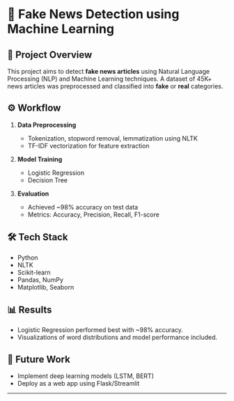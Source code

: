 # 📰 Fake News Detection using Machine Learning  

## 📌 Project Overview  
This project aims to detect **fake news articles** using Natural Language Processing (NLP) and Machine Learning techniques. A dataset of 45K+ news articles was preprocessed and classified into **fake** or **real** categories.  

## ⚙️ Workflow  
1. **Data Preprocessing**  
   - Tokenization, stopword removal, lemmatization using NLTK  
   - TF-IDF vectorization for feature extraction  

2. **Model Training**  
   - Logistic Regression  
   - Decision Tree  

3. **Evaluation**  
   - Achieved ~98% accuracy on test data  
   - Metrics: Accuracy, Precision, Recall, F1-score  

## 🛠️ Tech Stack  
- Python  
- NLTK  
- Scikit-learn  
- Pandas, NumPy  
- Matplotlib, Seaborn  

## 📊 Results  
- Logistic Regression performed best with ~98% accuracy.  
- Visualizations of word distributions and model performance included.  


## 🚀 Future Work  
- Implement deep learning models (LSTM, BERT)  
- Deploy as a web app using Flask/Streamlit  

---
